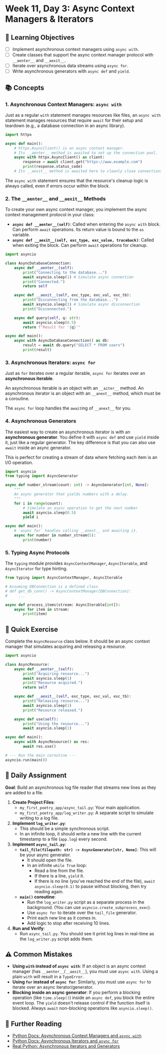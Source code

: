 # Week 11, Day 3: Async Context Managers & Iterators

## 🎯 Learning Objectives

- [ ] Implement asynchronous context managers using `async with`.
- [ ] Create classes that support the async context manager protocol with `__aenter__` and `__aexit__`.
- [ ] Iterate over asynchronous data streams using `async for`.
- [ ] Write asynchronous generators with `async def` and `yield`.

## 📚 Concepts

### 1. Asynchronous Context Managers: `async with`

Just as a regular `with` statement manages resources like files, an `async with` statement manages resources that require `await` for their setup and teardown (e.g., a database connection in an async library).

```python
import httpx

async def main():
    # httpx.AsyncClient() is an async context manager.
    # Its __aenter__ method is awaited to set up the connection pool.
    async with httpx.AsyncClient() as client:
        response = await client.get("https://www.example.com")
        print(response.status_code)
    # Its __aexit__ method is awaited here to cleanly close connections.
```

The `async with` statement ensures that the resource's cleanup logic is always called, even if errors occur within the block.

### 2. The `__aenter__` and `__aexit__` Methods

To create your own async context manager, you implement the async context management protocol in your class:

- **`async def __aenter__(self)`**: Called when entering the `async with` block. Can perform `await` operations. Its return value is bound to the `as` variable.
- **`async def __aexit__(self, exc_type, exc_value, traceback)`**: Called when exiting the block. Can perform `await` operations for cleanup.

```python
import asyncio

class AsyncDatabaseConnection:
    async def __aenter__(self):
        print("Connecting to the database...")
        await asyncio.sleep(1) # Simulate async connection
        print("Connected.")
        return self

    async def __aexit__(self, exc_type, exc_val, exc_tb):
        print("Disconnecting from the database...")
        await asyncio.sleep(1) # Simulate async disconnection
        print("Disconnected.")

    async def query(self, q: str):
        await asyncio.sleep(0.5)
        return f"Result for '{q}'"

async def main():
    async with AsyncDatabaseConnection() as db:
        result = await db.query("SELECT * FROM users")
        print(result)
```

### 3. Asynchronous Iterators: `async for`

Just as `for` iterates over a regular iterable, `async for` iterates over an **asynchronous iterable**.

An asynchronous iterable is an object with an `__aiter__` method. An asynchronous iterator is an object with an `__anext__` method, which must be a coroutine.

The `async for` loop handles the `await`ing of `__anext__` for you.

### 4. Asynchronous Generators

The easiest way to create an asynchronous iterator is with an **asynchronous generator**. You define it with `async def` and use `yield` inside it, just like a regular generator. The key difference is that you can also use `await` inside an async generator.

This is perfect for creating a stream of data where fetching each item is an I/O operation.

```python
import asyncio
from typing import AsyncGenerator

async def number_stream(count: int) -> AsyncGenerator[int, None]:
    """
    An async generator that yields numbers with a delay.
    """
    for i in range(count):
        # Simulate an async operation to get the next number
        await asyncio.sleep(0.5)
        yield i

async def main():
    # `async for` handles calling __anext__ and awaiting it.
    async for number in number_stream(5):
        print(number)
```

### 5. Typing Async Protocols

The `typing` module provides `AsyncContextManager`, `AsyncIterable`, and `AsyncIterator` for type hinting.

```python
from typing import AsyncContextManager, AsyncIterable

# Assuming DBConnection is a defined class
# def get_db_conn() -> AsyncContextManager[DBConnection]:
#     ...

async def process_items(stream: AsyncIterable[int]):
    async for item in stream:
        print(item)
```

## 🔹 Quick Exercise

Complete the `AsyncResource` class below. It should be an async context manager that simulates acquiring and releasing a resource.

```python
import asyncio

class AsyncResource:
    async def __aenter__(self):
        print("Acquiring resource...")
        await asyncio.sleep(1)
        print("Resource acquired.")
        return self

    async def __aexit__(self, exc_type, exc_val, exc_tb):
        print("Releasing resource...")
        await asyncio.sleep(1)
        print("Resource released.")

    async def use(self):
        print("Using the resource...")
        await asyncio.sleep(1)

async def main():
    async with AsyncResource() as res:
        await res.use()

# --- Run the main coroutine ---
asyncio.run(main())
```

## 📝 Daily Assignment

**Goal**: Build an asynchronous log file reader that streams new lines as they are added to a file.

1.  **Create Project Files**:
    - `my_first_poetry_app/async_tail.py`: Your main application.
    - `my_first_poetry_app/log_writer.py`: A separate script to simulate writing to a log file.
2.  **Implement `log_writer.py`**:
    - This should be a simple synchronous script.
    - In an infinite loop, it should write a new line with the current timestamp to a file (`app.log`) every second.
3.  **Implement `async_tail.py`**:
    - **`tail_file(filepath: str) -> AsyncGenerator[str, None]`**: This will be your async generator.
      - It should open the file.
      - In an infinite `while True` loop:
        - Read a line from the file.
        - If there is a line, `yield` it.
        - If there is no line (you've reached the end of the file), `await asyncio.sleep(0.1)` to pause without blocking, then try reading again.
    - **`main()` coroutine**:
      - Run the `log_writer.py` script as a separate process in the background. (You can use `asyncio.create_subprocess_exec`).
      - Use `async for` to iterate over the `tail_file` generator.
      - Print each new line as it comes in.
      - Add logic to stop after receiving 10 lines.
4.  **Run and Verify**:
    - Run `async_tail.py`. You should see it print log lines in real-time as the `log_writer.py` script adds them.

## ⚠️ Common Mistakes

- **Using `with` instead of `async with`**: If an object is an async context manager (has `__aenter__`/`__aexit__`), you must use `async with`. Using a plain `with` will result in a `TypeError`.
- **Using `for` instead of `async for`**: Similarly, you must use `async for` to iterate over an async iterator/generator.
- **Blocking inside an async generator**: If you perform a blocking operation (like `time.sleep()`) inside an `async def`, you block the entire event loop. The `yield` doesn't release control if the function itself is blocked. Always `await` non-blocking operations like `asyncio.sleep()`.

## 📖 Further Reading

- [Python Docs: Asynchronous Context Managers and `async with`](https://docs.python.org/3/reference/compound_stmts.html#async-with)
- [Python Docs: Asynchronous Iterators and `async for`](https://docs.python.org/3/reference/compound_stmts.html#async-for)
- [Real Python: Asynchronous Iterators and Generators](https://realpython.com/async-io-python/#asynchronous-iteration-and-asynchronous-generators)
